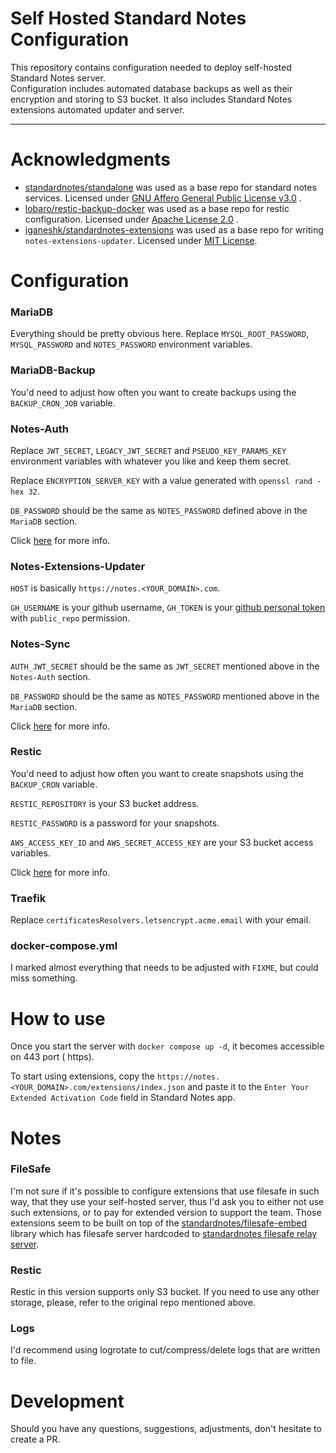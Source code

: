 # Self Hosted Standard Notes Configuration

This repository contains configuration needed to deploy self-hosted Standard Notes server.  
Configuration includes automated database backups as well as their encryption and storing to S3
bucket. It also includes Standard Notes extensions automated updater and server.

---

# Acknowledgments

- [standardnotes/standalone](https://github.com/standardnotes/standalone) was used as a base repo
  for standard notes services. Licensed
  under [GNU Affero General Public License v3.0](https://github.com/standardnotes/standalone/blob/main/LICENSE.txt)
  .
- [lobaro/restic-backup-docker](https://github.com/lobaro/restic-backup-docker) was used as a base
  repo for restic configuration. Licensed
  under [Apache License 2.0](https://github.com/lobaro/restic-backup-docker/blob/master/LICENSE)
  .
- [iganeshk/standardnotes-extensions](https://github.com/iganeshk/standardnotes-extensions) was used
  as a base repo for writing `notes-extensions-updater`. Licensed
  under [MIT License](https://github.com/iganeshk/standardnotes-extensions/blob/master/LICENSE).

# Configuration

### MariaDB

Everything should be pretty obvious here. Replace `MYSQL_ROOT_PASSWORD`, `MYSQL_PASSWORD`
and `NOTES_PASSWORD` environment variables.

### MariaDB-Backup

You'd need to adjust how often you want to create backups using the `BACKUP_CRON_JOB` variable.

### Notes-Auth

Replace `JWT_SECRET`, `LEGACY_JWT_SECRET` and `PSEUDO_KEY_PARAMS_KEY` environment variables with
whatever you like and keep them secret.

Replace `ENCRYPTION_SERVER_KEY` with a value generated with `openssl rand -hex 32`.

`DB_PASSWORD` should be the same as `NOTES_PASSWORD` defined above in the `MariaDB` section.

Click [here](https://docs.standardnotes.com/self-hosting/getting-started) for more info.

### Notes-Extensions-Updater

`HOST` is basically `https://notes.<YOUR_DOMAIN>.com`.

`GH_USERNAME` is your github username, `GH_TOKEN` is
your [github personal token](https://github.com/settings/tokens) with `public_repo` permission.

### Notes-Sync

`AUTH_JWT_SECRET` should be the same as `JWT_SECRET` mentioned above in the `Notes-Auth` section.

`DB_PASSWORD` should be the same as `NOTES_PASSWORD` mentioned above in the `MariaDB` section.

Click [here](https://docs.standardnotes.com/self-hosting/getting-started) for more info.

### Restic

You'd need to adjust how often you want to create snapshots using the `BACKUP_CRON` variable.

`RESTIC_REPOSITORY` is your S3 bucket address.

`RESTIC_PASSWORD` is a password for your snapshots.

`AWS_ACCESS_KEY_ID` and `AWS_SECRET_ACCESS_KEY` are your S3 bucket access variables.

Click [here](https://github.com/Lobaro/restic-backup-docker#environment-variables) for more info.

### Traefik

Replace `certificatesResolvers.letsencrypt.acme.email` with your email.

### docker-compose.yml

I marked almost everything that needs to be adjusted with `FIXME`, but could miss something.

# How to use

Once you start the server with `docker compose up -d`, it becomes accessible on 443 port (
https).

To start using extensions, copy the `https://notes.<YOUR_DOMAIN>.com/extensions/index.json` and
paste it to the `Enter Your Extended Activation Code` field in Standard Notes app.

# Notes

### FileSafe

I'm not sure if it's possible to configure extensions that use filesafe in such way, that they use
your self-hosted server, thus I'd ask you to either not use such extensions, or to pay for extended
version to support the team. Those extensions seem to be built on top of
the [standardnotes/filesafe-embed](https://github.com/standardnotes/filesafe-embed) library which
has filesafe server hardcoded
to [standardnotes filesafe relay server](https://filesafe.standardnotes.org).

### Restic

Restic in this version supports only S3 bucket. If you need to use any other storage, please, refer
to the original repo mentioned above.

### Logs

I'd recommend using logrotate to cut/compress/delete logs that are written to file.

# Development

Should you have any questions, suggestions, adjustments, don't hesitate to create a PR.
